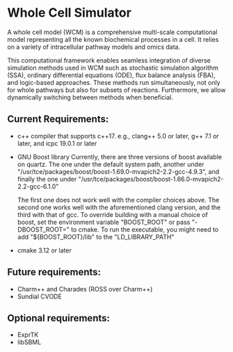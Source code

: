 # Whole Cell Simulator
 A whole cell model (WCM) is a comprehensive multi-scale computational model
 representing all the known biochemical processes in a cell. It relies on a
 variety of intracellular pathway models and omics data.

 This computational framework enables seamless integration of diverse simulation
 methods used in WCM such as stochastic simulation algorithm (SSA), ordinary
 differential equations (ODE), flux balance analysis (FBA), and logic-based
 approaches.
 These methods run simultaneously, not only for whole pathways but also for
 subsets of reactions. Furthermore, we allow dynamically switching between
 methods when beneficial.

## Current Requirements:
 + c++ compiler that supports c++17.
   e.g., clang++ 5.0 or later, g++ 7.1 or later, and icpc 19.0.1 or later
 + GNU Boost library
   Currently, there are three versions of boost available on quartz.
   The one under the default system path, another under
   "/usr/tce/packages/boost/boost-1.69.0-mvapich2-2.2-gcc-4.9.3", and finally
   the one under "/usr/tce/packages/boost/boost-1.66.0-mvapich2-2.2-gcc-6.1.0"

   The first one does not work well with the compiler choices above.
   The second one works well with the aforementioned clang version, and the
   third with that of gcc.
   To override building with a manual choice of boost, set the environment
   variable "BOOST\_ROOT" or pass "-DBOOST\_ROOT=<path-to-the-chosen-boost-build>"
   to cmake. To run the executable, you might need to add "${BOOST\_ROOT}/lib"
   to the "LD\_LIBRARY\_PATH"
 + cmake 3.12 or later

## Future requirements:
 + Charm++ and Charades (ROSS over Charm++)
 + Sundial CVODE

## Optional requirements:
 + ExprTK
 + libSBML
